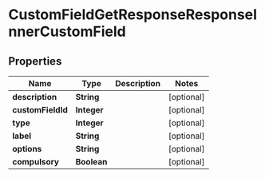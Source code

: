 

# CustomFieldGetResponseResponseInnerCustomField


## Properties

| Name | Type | Description | Notes |
|------------ | ------------- | ------------- | -------------|
|**description** | **String** |  |  [optional] |
|**customFieldId** | **Integer** |  |  [optional] |
|**type** | **Integer** |  |  [optional] |
|**label** | **String** |  |  [optional] |
|**options** | **String** |  |  [optional] |
|**compulsory** | **Boolean** |  |  [optional] |



